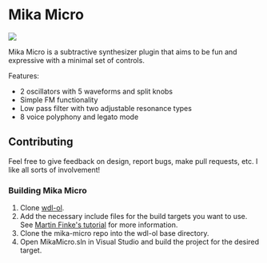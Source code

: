 # Mika Micro

![](https://img.itch.zone/aW1hZ2UvMjEzODg4LzEwODIxNjYucG5n/original/Fq%2FxO%2B.png)

Mika Micro is a subtractive synthesizer plugin that aims to be fun and expressive with a minimal set of controls.

Features:
- 2 oscillators with 5 waveforms and split knobs
- Simple FM functionality
- Low pass filter with two adjustable resonance types
- 8 voice polyphony and legato mode

## Contributing

Feel free to give feedback on design, report bugs, make pull requests, etc. I like all sorts of involvement!

### Building Mika Micro

1. Clone [wdl-ol](https://github.com/olilarkin/wdl-ol).
2. Add the necessary include files for the build targets you want to use. See [Martin Finke's tutorial](http://www.martin-finke.de/blog/articles/audio-plugins-002-setting-up-wdl-ol/) for more information.
3. Clone the mika-micro repo into the wdl-ol base directory.
4. Open MikaMicro.sln in Visual Studio and build the project for the desired target.